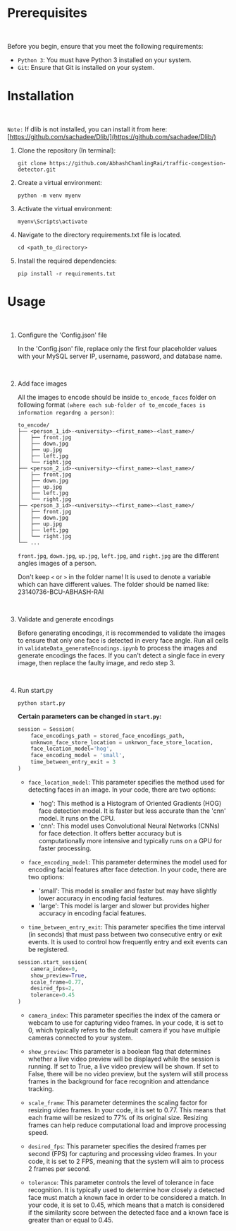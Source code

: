 
# Prerequisites

<br>

Before you begin, ensure that you meet the following requirements:

- `Python 3`: You must have Python 3 installed on your system.
- `Git`: Ensure that Git is installed on your system.


# Installation

<br>

`Note:` If dlib is not installed, you can install it from here: [https://github.com/sachadee/Dlib/](https://github.com/sachadee/Dlib/) 
  
1. Clone the repository (In terminal):

   ``` 
   git clone https://github.com/AbhashChamlingRai/traffic-congestion-detector.git
   ``` 

2. Create a virtual environment:

   ``` 
   python -m venv myenv
   ``` 

3. Activate the virtual environment:

   ``` 
   myenv\Scripts\activate
   ``` 

4. Navigate to the directory requirements.txt file is located.

   ``` 
   cd <path_to_directory>
   ``` 

6. Install the required dependencies:

   ``` 
   pip install -r requirements.txt
   ``` 
   

# Usage

<br>

1. Configure the 'Config.json' file

    In the 'Config.json' file, replace only the first four placeholder values with your MySQL server IP, username, password, and database name.

<br>

2. Add face images

    All the images to encode should be inside `to_encode_faces` folder on following format `(where each sub-folder of to_encode_faces is information regardng a person)`: 

    ```
    to_encode/
    ├── <person_1_id>-<university>-<first_name>-<last_name>/
    │   ├── front.jpg
    │   ├── down.jpg
    │   ├── up.jpg
    │   ├── left.jpg
    │   └── right.jpg
    ├── <person_2_id>-<university>-<first_name>-<last_name>/
    │   ├── front.jpg
    │   ├── down.jpg
    │   ├── up.jpg
    │   ├── left.jpg
    │   └── right.jpg
    ├── <person_3_id>-<university>-<first_name>-<last_name>/
    │   ├── front.jpg
    │   ├── down.jpg
    │   ├── up.jpg
    │   ├── left.jpg
    │   └── right.jpg
    └── ...
    ```

    `front.jpg`, `down.jpg`, `up.jpg`, `left.jpg`, and `right.jpg` are the different angles images of a person.

    Don't keep `<` or `>` in the folder name! It is used to denote a variable which can have different values. The folder should be named like: 23140736-BCU-ABHASH-RAI

<br>

3. Validate and generate encodings

    Before generating encodings, it is recommended to validate the images to ensure that only one face is detected in every face angle. Run all cells in `validateData_generateEncodings.ipynb` to process the images and generate encodings the faces. If you can't detect a single face in every image, then replace the faulty image, and redo step 3. 

<br>

4. Run start.py 

    ``` 
    python start.py
    ``` 

    **Certain parameters can be changed in `start.py`:**
    
    ```Python
    session = Session(
        face_encodings_path = stored_face_encodings_path,
        unknwon_face_store_location = unknwon_face_store_location,
        face_location_model='hog', 
        face_encoding_model = 'small', 
        time_between_entry_exit = 3
    )
    ``` 
    - `face_location_model`: This parameter specifies the method used for detecting faces in an image. In your code, there are two options:
        - 'hog': This method is a Histogram of Oriented Gradients (HOG) face detection model. It is faster but less accurate than the 'cnn' model. It runs on the CPU.
        - 'cnn': This model uses Convolutional Neural Networks (CNNs) for face detection. It offers better accuracy but is computationally more intensive and typically runs on a GPU for faster processing.
        
    - `face_encoding_model`: This parameter determines the model used for encoding facial features after face detection. In your code, there are two options:
        - 'small': This model is smaller and faster but may have slightly lower accuracy in encoding facial features.
        - 'large': This model is larger and slower but provides higher accuracy in encoding facial features.

    - `time_between_entry_exit`: This parameter specifies the time interval (in seconds) that must pass between two consecutive entry or exit events. It is used to control how frequently entry and exit events can be registered.
  
    ```Python
    session.start_session(
        camera_index=0, 
        show_preview=True, 
        scale_frame=0.77, 
        desired_fps=2, 
        tolerance=0.45
    )
    ```

    - `camera_index`: This parameter specifies the index of the camera or webcam to use for capturing video frames. In your code, it is set to 0, which typically refers to the default camera if you have multiple cameras connected to your system.

    - `show_preview`: This parameter is a boolean flag that determines whether a live video preview will be displayed while the session is running.
If set to True, a live video preview will be shown.
If set to False, there will be no video preview, but the system will still process frames in the background for face recognition and attendance tracking.

    - `scale_frame`: This parameter determines the scaling factor for resizing video frames. In your code, it is set to 0.77. This means that each frame will be resized to 77% of its original size. Resizing frames can help reduce computational load and improve processing speed.

    - `desired_fps`: This parameter specifies the desired frames per second (FPS) for capturing and processing video frames. In your code, it is set to 2 FPS, meaning that the system will aim to process 2 frames per second.

    - `tolerance`: This parameter controls the level of tolerance in face recognition. It is typically used to determine how closely a detected face must match a known face in order to be considered a match. In your code, it is set to 0.45, which means that a match is considered if the similarity score between the detected face and a known face is greater than or equal to 0.45.
  
<br>
